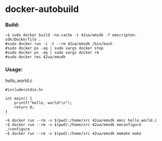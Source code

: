 # docker-autobuild

### Build:
    ~$ sudo docker build -no-cache -t 42ua/emsdk -f emscripten-sdk/Dockerfile .
    #sudo docker run -i -t --rm 42ua/emsdk /bin/bash
    #sudo docker ps -aq | sudo xargs docker stop
    #sudo docker ps -aq | sudo xargs docker rm
    #sudo docker rmi 42ua/emsdk

### Usage:

*hello_world.c*
```
#include<stdio.h>

int main() {
    printf("hello, world!\n");
    return 0;
}
```

    ~$ docker run --rm -v $(pwd):/home/src 42ua/emsdk emcc hello_world.c
    ~$ docker run --rm -v $(pwd):/home/src 42ua/emsdk emconfigure ./configure
    ~$ docker run --rm -v $(pwd):/home/src 42ua/emsdk emmake make